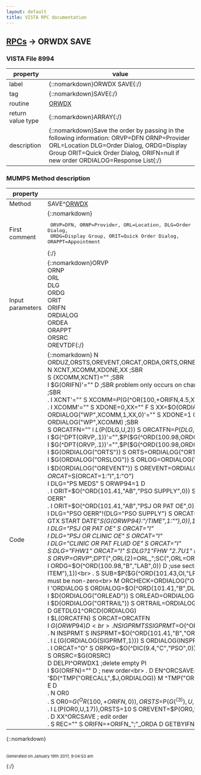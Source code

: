 ```yaml
---
layout: default
title: VISTA RPC documentation
---
```




## [RPCs](TableOfContent.md) &#8594; ORWDX SAVE 



### VISTA File 8994 


 property | value 
--- | --- 
 label | {::nomarkdown}ORWDX SAVE{:/}
 tag | {::nomarkdown}SAVE{:/}
 routine | [ORWDX](http://code.osehra.org/dox/Routine_ORWDX_source.html)
 return value type | {::nomarkdown}ARRAY{:/}
 description | {::nomarkdown}Save the order by passing in the following information:        ORVP=DFN        ORNP=Provider        ORL=Location        DLG=Order Dialog,        ORDG=Display Group        ORIT=Quick Order Dialog,        ORIFN=null if new order        ORDIALOG=Response List{:/}


### MUMPS Method description

 property | value 
 --- | --- 
 Method | SAVE^[ORWDX](http://code.osehra.org/dox/Routine_ORWDX_source.html)
 First comment | {::nomarkdown}<pre> ORVP=DFN, ORNP=Provider, ORL=Location, DLG=Order Dialog,<br/> ORDG=Display Group, ORIT=Quick Order Dialog, ORAPPT=Appointment</pre>{:/}
 Input parameters | {::nomarkdown}ORVP<br>ORNP<br>ORL<br>DLG<br>ORDG<br>ORIT<br>ORIFN<br>ORDIALOG<br>ORDEA<br>ORAPPT<br>ORSRC<br>OREVTDF{:/}
 Code | {::nomarkdown}  N ORDUZ,ORSTS,OREVENT,ORCAT,ORDA,ORTS,ORNEW,ORCHECK,ORLOG,ORLEAD,ORTRAIL,ORPKG,ORWP94,ORCATFN,OREVTYPE,ONPASS<br> N XCNT,XCOMM,XDONE,XX  ;SBR<br> S (XCOMM,XCNT)=""  ;SBR<br> I $G(ORIFN)'="" D  ;SBR problem only occurs on change or renew orders<br> . S XCNT=$O(^OR(100,+ORIFN,4.5,"ID","COMMENT",XCNT))  ;SBR<br> . I XCNT'="" S XCOMM=$P($G(^OR(100,+ORIFN,4.5,XCNT,0)),"^",2)  ;SBR<br> . I XCOMM'="" S XDONE=0,XX="" F  S XX=$O(ORDIALOG("WP",XCOMM,1,XX)) Q:XX=""  D  ;SBR<br> . . I ORDIALOG("WP",XCOMM,1,XX,0)'="" S XDONE=1 Q  ;SBR<br> . I XCOMM'="",'$G(XDONE),$D(ORDIALOG("WP",XCOMM)) K ORDIALOG("WP",XCOMM)  ;SBR<br> S ORCATFN="" I $L($P(DLG,U,2)) S ORCATFN=$P(DLG,U,2),DLG=$P(DLG,U,1)<br> I $G(^DPT(ORVP,.1))'="",$P($G(^ORD(100.98,ORDG,0)),U)="CLINIC MEDICATIONS" K ORDIALOG("ORTS")<br> I $G(^DPT(ORVP,.1))'="",$P($G(^ORD(100.98,ORDG,0)),U)="CLINIC INFUSIONS" K ORDIALOG("ORTS")<br> I $G(ORDIALOG("ORTS")) S ORTS=ORDIALOG("ORTS") K ORDIALOG("ORTS")<br> I $G(ORDIALOG("ORSLOG")) S ORLOG=ORDIALOG("ORSLOG") K ORDIALOG("ORSLOG")<br> I $D(ORDIALOG("OREVENT")) S OREVENT=ORDIALOG("OREVENT") K ORDIALOG("OREVENT")<br> S ORCAT=$$INPT^ORCD,ORCAT=$S(ORCAT=1:"I",1:"O")<br> I DLG="PS MEDS" S ORWP94=1 D<br> . I ORIT=$O(^ORD(101.41,"AB","PSO SUPPLY",0)) S DLG="PSO SUPPLY"<br> . I ORIT=$O(^ORD(101.41,"AB","PSO OERR",0)) S DLG="PSO OERR"<br> . I ORIT=$O(^ORD(101.41,"AB","PSJ OR PAT OE",0)) S DLG="PSJ OR PAT OE"<br> I DLG="PSO OERR"!(DLG="PSO SUPPLY") S ORCAT="O" I $G(OREVENT("EFFECTIVE")) D<br> . S ORDIALOG($O(^ORD(101.41,"B","OR GTX START DATE"_$S($G(ORWP94):"/TIME",1:""),0)),1)=OREVENT("EFFECTIVE")<br> I DLG="PSJ OR PAT OE" S ORCAT="I"<br> I DLG="PSJ OR CLINIC OE" S ORCAT="I"<br> I DLG="CLINIC OR PAT FLUID OE" S ORCAT="I"<br> S:DLG="FHW1" ORCAT="I" S:DLG?1"FHW "2.7U1" MEAL" ORCAT="O"<br> S ORVP=ORVP_";DPT(",ORL(2)=ORL_";SC(",ORL=ORL(2)<br> I ORDG=$O(^ORD(100.98,"B","LAB",0)) D  ;use section<br> . N OI,SUB S OI=+$G(ORDIALOG($$PTR^ORCD("OR GTX ORDERABLE ITEM"),1))<br> . S SUB=$P($G(^ORD(101.43,OI,"LR")),U,6),ORDG=$$DGRP^ORMLR(SUB)<br> K:'ORDG ORDG K:'ORIT ORIT ; Dgrp & Quick must be non-zero<br> M ORCHECK=ORDIALOG("ORCHECK") K ORDIALOG("ORCHECK")<br> S ORDIALOG=$O(^ORD(101.41,"AB",DLG,0))<br> I 'ORDIALOG S ORDIALOG=$O(^ORD(101.41,"B",DLG,0))<br> I $D(ORDIALOG("ORLEAD")) S ORLEAD=ORDIALOG("ORLEAD")<br> I $D(ORDIALOG("ORTRAIL")) S ORTRAIL=ORDIALOG("ORTRAIL")<br> D GETDLG1^ORCD(ORDIALOG)<br> I $L(ORCATFN) S ORCAT=ORCATFN<br> I $G(ORWP94) D<br> . N SIGPRMT S SIGPRMT=$O(^ORD(101.41,"B","OR GTX SIG",0))<br> . N INSPRMT S INSPRMT=$O(^ORD(101.41,"B","OR GTX INSTRUCTIONS",0))<br> . I $L($G(ORDIALOG(SIGPRMT,1))) S ORDIALOG(INSPRMT,"FORMAT")="@"<br> . I ORCAT="O" S ORPKG=$O(^DIC(9.4,"C","PSO",0))<br> . I ORCAT="I" S ORPKG=$O(^DIC(9.4,"C","PSJ",0))<br> S ORSRC=$G(ORSRC)<br> D DELPI^ORWDX1 ;delete empty PI<br> I $G(ORIFN)="" D  ; new order<br> . D EN^ORCSAVE<br> . S REC="" I ORIFN D GETBYIFN^ORWORR(.REC,ORIFN)<br> . I '$D(^TMP("ORECALL",$J,ORDIALOG)) M ^TMP("ORECALL",$J,ORDIALOG)=ORDIALOG<br> E  D<br> . N OR0<br> . S OR0=$G(^OR(100,+ORIFN,0)),ORSTS=$P($G(^(3)),U,3),ORDG=$P(OR0,U,11)<br> . I $L($P(OR0,U,17)),ORSTS=10 S OREVENT=$P(OR0,U,17),OREVENT("TS")=$P(OR0,U,13)<br> . D XX^ORCSAVE ; edit order<br> . S REC="" S ORIFN=+ORIFN_";"_ORDA D GETBYIFN^ORWORR(.REC,ORIFN){:/}

{::nomarkdown} <br/><br/><p style="font-size: 11px">Generated on January 19th 2017, 9:04:53 am</p>{:/}